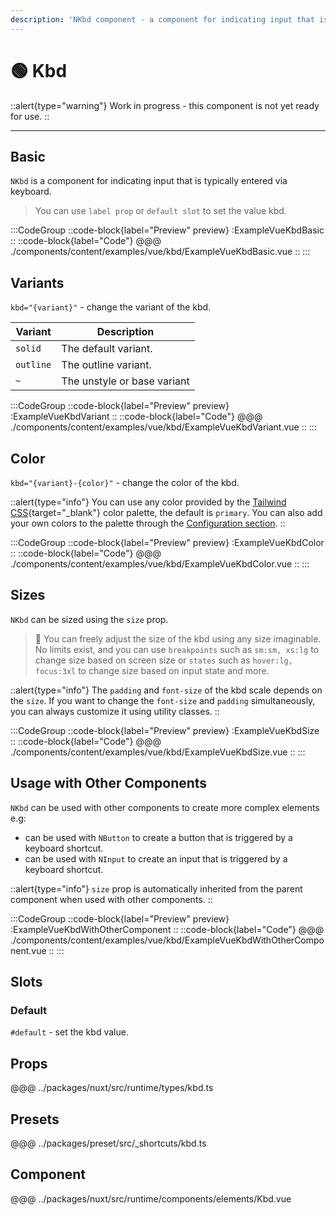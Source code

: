 ```yaml
---
description: 'NKbd component - a component for indicating input that is typically entered via keyboard.'
---
```


# 🟢 Kbd

::alert{type="warning"}
Work in progress - this component is not yet ready for use.
::

---

## Basic

`NKbd` is a component for indicating input that is typically entered via keyboard.

>You can use `label prop` or `default slot` to set the value kbd.

:::CodeGroup
::code-block{label="Preview" preview}
  :ExampleVueKbdBasic
::
::code-block{label="Code"}
@@@ ./components/content/examples/vue/kbd/ExampleVueKbdBasic.vue
::
:::

## Variants

`kbd="{variant}"` - change the variant of the kbd.

| Variant   | Description                 |
| --------- | --------------------------- |
| `solid`   | The default variant.        |
| `outline` | The outline variant.        |
| `~`       | The unstyle or base variant |

:::CodeGroup
::code-block{label="Preview" preview}
  :ExampleVueKbdVariant
::
::code-block{label="Code"}
@@@ ./components/content/examples/vue/kbd/ExampleVueKbdVariant.vue
::
:::

## Color

`kbd="{variant}-{color}"` - change the color of the kbd.

::alert{type="info"}
You can use any color provided by the [Tailwind CSS](https://tailwindcss.com/docs/customizing-colors){target="_blank"} color palette, the default is `primary`. You can also add your own colors to the palette through the [Configuration section](/getting-started/configuration).
::

:::CodeGroup
::code-block{label="Preview" preview}
  :ExampleVueKbdColor
::
::code-block{label="Code"}
@@@ ./components/content/examples/vue/kbd/ExampleVueKbdColor.vue
::
:::

## Sizes

`NKbd` can be sized using the `size` prop.

> 🚀 You can freely adjust the size of the kbd using any size imaginable. No limits exist, and you can use `breakpoints` such as `sm:sm, xs:lg` to change size based on screen size or `states` such as `hover:lg, focus:3xl` to change size based on input state and more.

::alert{type="info"}
The `padding` and `font-size` of the kbd scale depends on the `size`. If you want to change the `font-size` and `padding` simultaneously, you can always customize it using utility classes.
::

:::CodeGroup
::code-block{label="Preview" preview}
  :ExampleVueKbdSize
::
::code-block{label="Code"}
@@@ ./components/content/examples/vue/kbd/ExampleVueKbdSize.vue
::
:::

## Usage with Other Components

`NKbd` can be used with other components to create more complex elements e.g:

- can be used with `NButton` to create a button that is triggered by a keyboard shortcut.
- can be used with `NInput` to create an input that is triggered by a keyboard shortcut.

::alert{type="info"}
`size` prop is automatically inherited from the parent component when used with other components.
::

:::CodeGroup
::code-block{label="Preview" preview}
  :ExampleVueKbdWithOtherComponent
::
::code-block{label="Code"}
@@@ ./components/content/examples/vue/kbd/ExampleVueKbdWithOtherComponent.vue
::
:::

## Slots

### Default

`#default` - set the kbd value.

## Props
@@@ ../packages/nuxt/src/runtime/types/kbd.ts

## Presets
@@@ ../packages/preset/src/_shortcuts/kbd.ts

## Component
@@@ ../packages/nuxt/src/runtime/components/elements/Kbd.vue
